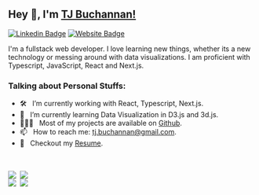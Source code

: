 <!--
**tbuchannan/tbuchannan** is a ✨ _special_ ✨ repository because its `README.md` (this file) appears on your GitHub profile.

Here are some ideas to get you started:

- 🔭 I’m currently working on ...
- 🌱 I’m currently learning ...
- 👯 I’m looking to collaborate on ...
- 🤔 I’m looking for help with ...
- 💬 Ask me about ...
- 📫 How to reach me: ...
- 😄 Pronouns: ...
- ⚡ Fun fact: ...
-->

## Hey 👋, I'm [TJ Buchannan!](https://github.com/tbuchannan/)

[![Linkedin Badge](https://img.shields.io/badge/-LinkedIn-0e76a8?style=flat-square&logo=Linkedin&logoColor=white)](https://www.linkedin.com/in/terence-buchannan/)
[![Website Badge](https://img.shields.io/badge/Website-3b5998?style=flat-square&logo=google-chrome&logoColor=white)](https://tjbuchannan.com/)



I'm a fullstack web developer. I love learning new things, whether its a new technology or messing around with data visualizations. I am proficient with Typescript, JavaScript, React and Next.js. 


### Talking about Personal Stuffs:

- 🛠️ &nbsp; I’m currently working with React, Typescript, Next.js.
- 🚀 &nbsp; I’m currently learning Data Visualization in D3.js and 3d.js.
- 👨🏻‍💻 &nbsp; Most of my projects are available on [Github](https://github.com/tbuchannan).
- 📫 &nbsp; How to reach me: tj.buchannan@gmail.com.
- 📝 &nbsp; Checkout my [Resume](resume_2023).




<div>
    <br/>
    <br/>
    <div style='display:flex'>
        <a style='padding-right: 8px' href="https://github.com/tbuchannan/tbuchannan">
            <img src="https://github-readme-stats-git-master-tbuchannan.vercel.app/api/pin/?username=tbuchannan&repo=tbuchannan&border_color=732639&bg_color=0D1117&title_color=C9D1D9&text_color=8B949E&icon_color=732639" />
        </a>
        <a href="https://github.com/tbuchannan/leet75">
            <img src="https://github-readme-stats-git-master-tbuchannan.vercel.app/api/pin/?username=tbuchannan&repo=leet75&border_color=732639&bg_color=0D1117&title_color=C9D1D9&text_color=8B949E&icon_color=732639" />
        </a>
    </div>
    <div style='display:flex'>
        <a style='padding-right: 8px' href="https://github.com/tbuchannan/keepScrolling">
            <img src="https://github-readme-stats-git-master-tbuchannan.vercel.app/api/pin/?username=tbuchannan&repo=keepScrolling&border_color=732639&bg_color=0D1117&title_color=C9D1D9&text_color=8B949E&icon_color=732639" />
        </a>
        <a  href="https://github.com/tbuchannan/appAttack">
            <img src="https://github-readme-stats-git-master-tbuchannan.vercel.app/api/pin/?username=tbuchannan&repo=appAttack&border_color=732639&bg_color=0D1117&title_color=C9D1D9&text_color=8B949E&icon_color=732639" />
        </a>
    </div>
</div>

